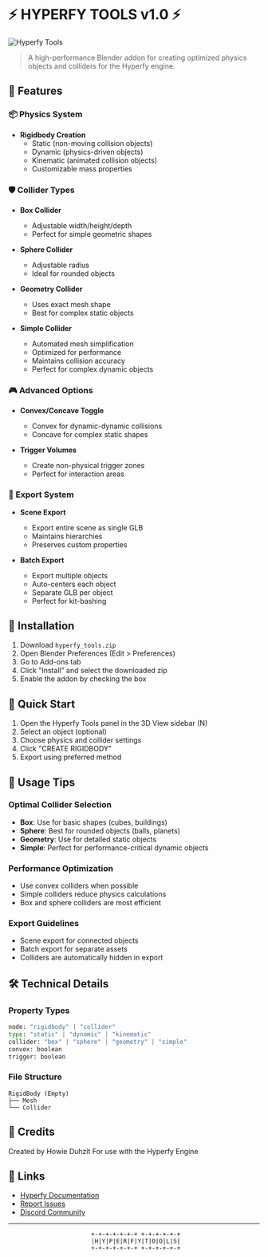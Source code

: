 # ⚡ HYPERFY TOOLS v1.0 ⚡

![Hyperfy Tools]([hyperfy_logo.png](https://hyperfy.xyz/logo-icon.svg))

> A high-performance Blender addon for creating optimized physics objects and colliders for the Hyperfy engine.

## 🌟 Features

### 📦 Physics System
- **Rigidbody Creation**
  - Static (non-moving collision objects)
  - Dynamic (physics-driven objects)
  - Kinematic (animated collision objects)
  - Customizable mass properties

### 🛡️ Collider Types
- **Box Collider**
  - Adjustable width/height/depth
  - Perfect for simple geometric shapes
  
- **Sphere Collider**
  - Adjustable radius
  - Ideal for rounded objects
  
- **Geometry Collider**
  - Uses exact mesh shape
  - Best for complex static objects
  
- **Simple Collider**
  - Automated mesh simplification
  - Optimized for performance
  - Maintains collision accuracy
  - Perfect for complex dynamic objects

### 🎮 Advanced Options
- **Convex/Concave Toggle**
  - Convex for dynamic-dynamic collisions
  - Concave for complex static shapes
  
- **Trigger Volumes**
  - Create non-physical trigger zones
  - Perfect for interaction areas

### 💾 Export System
- **Scene Export**
  - Export entire scene as single GLB
  - Maintains hierarchies
  - Preserves custom properties
  
- **Batch Export**
  - Export multiple objects
  - Auto-centers each object
  - Separate GLB per object
  - Perfect for kit-bashing

## 🚀 Installation

1. Download `hyperfy_tools.zip`
2. Open Blender Preferences (Edit > Preferences)
3. Go to Add-ons tab
4. Click "Install" and select the downloaded zip
5. Enable the addon by checking the box

## 🎯 Quick Start

1. Open the Hyperfy Tools panel in the 3D View sidebar (N)
2. Select an object (optional)
3. Choose physics and collider settings
4. Click "CREATE RIGIDBODY"
5. Export using preferred method

## 🔧 Usage Tips

### Optimal Collider Selection
- **Box**: Use for basic shapes (cubes, buildings)
- **Sphere**: Best for rounded objects (balls, planets)
- **Geometry**: Use for detailed static objects
- **Simple**: Perfect for performance-critical dynamic objects

### Performance Optimization
- Use convex colliders when possible
- Simple colliders reduce physics calculations
- Box and sphere colliders are most efficient

### Export Guidelines
- Scene export for connected objects
- Batch export for separate assets
- Colliders are automatically hidden in export

## 🛠️ Technical Details

### Property Types
```python
node: "rigidbody" | "collider"
type: "static" | "dynamic" | "kinematic"
collider: "box" | "sphere" | "geometry" | "simple"
convex: boolean
trigger: boolean
```

### File Structure
```
RigidBody (Empty)
├── Mesh
└── Collider
```

## 💫 Credits

Created by Howie Duhzit
For use with the Hyperfy Engine

## 🔗 Links

- [Hyperfy Documentation](https://docs.hyperfy.io)
- [Report Issues](https://github.com/yourusername/hyperfy-tools/issues)
- [Discord Community](https://discord.gg/hyperfy)

---

<div align="center">

```ascii
 +-+-+-+-+-+-+ +-+-+-+-+-+
 |H|Y|P|E|R|F|Y|T|O|O|L|S|
 +-+-+-+-+-+-+ +-+-+-+-+-+
```

</div> 

